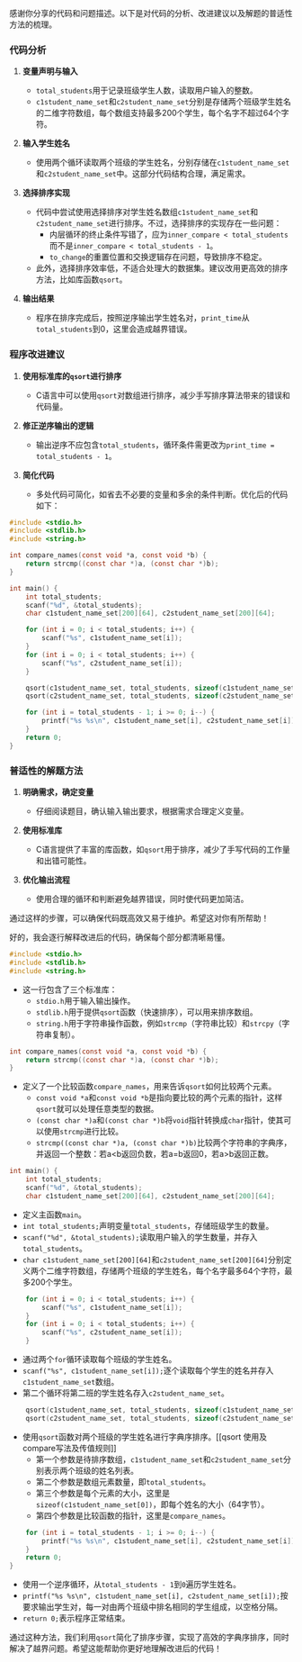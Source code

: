 感谢你分享的代码和问题描述。以下是对代码的分析、改进建议以及解题的普适性方法的梳理。

### 代码分析

1. **变量声明与输入**
   - `total_students`用于记录班级学生人数，读取用户输入的整数。
   - `c1student_name_set`和`c2student_name_set`分别是存储两个班级学生姓名的二维字符数组，每个数组支持最多200个学生，每个名字不超过64个字符。
   
2. **输入学生姓名**
   - 使用两个循环读取两个班级的学生姓名，分别存储在`c1student_name_set`和`c2student_name_set`中。这部分代码结构合理，满足需求。

3. **选择排序实现**
   - 代码中尝试使用选择排序对学生姓名数组`c1student_name_set`和`c2student_name_set`进行排序。不过，选择排序的实现存在一些问题：
     - 内层循环的终止条件写错了，应为`inner_compare < total_students`而不是`inner_compare < total_students - 1`。
     - `to_change`的重置位置和交换逻辑存在问题，导致排序不稳定。
   - 此外，选择排序效率低，不适合处理大的数据集。建议改用更高效的排序方法，比如库函数`qsort`。

4. **输出结果**
   - 程序在排序完成后，按照逆序输出学生姓名对，`print_time`从`total_students`到0，这里会造成越界错误。
   
### 程序改进建议

1. **使用标准库的`qsort`进行排序**
   - C语言中可以使用`qsort`对数组进行排序，减少手写排序算法带来的错误和代码量。

2. **修正逆序输出的逻辑**
   - 输出逆序不应包含`total_students`，循环条件需更改为`print_time = total_students - 1`。

3. **简化代码**
   - 多处代码可简化，如省去不必要的变量和多余的条件判断。优化后的代码如下：

```c
#include <stdio.h>
#include <stdlib.h>
#include <string.h>

int compare_names(const void *a, const void *b) {
    return strcmp((const char *)a, (const char *)b);
}

int main() {
    int total_students;
    scanf("%d", &total_students);
    char c1student_name_set[200][64], c2student_name_set[200][64];

    for (int i = 0; i < total_students; i++) {
        scanf("%s", c1student_name_set[i]);
    }
    for (int i = 0; i < total_students; i++) {
        scanf("%s", c2student_name_set[i]);
    }

    qsort(c1student_name_set, total_students, sizeof(c1student_name_set[0]), compare_names);
    qsort(c2student_name_set, total_students, sizeof(c2student_name_set[0]), compare_names);

    for (int i = total_students - 1; i >= 0; i--) {
        printf("%s %s\n", c1student_name_set[i], c2student_name_set[i]);
    }
    return 0;
}
```

### 普适性的解题方法

1. **明确需求，确定变量**
   - 仔细阅读题目，确认输入输出要求，根据需求合理定义变量。
  
2. **使用标准库**
   - C语言提供了丰富的库函数，如`qsort`用于排序，减少了手写代码的工作量和出错可能性。
  
3. **优化输出流程**
   - 使用合理的循环和判断避免越界错误，同时使代码更加简洁。

通过这样的步骤，可以确保代码既高效又易于维护。希望这对你有所帮助！

好的，我会逐行解释改进后的代码，确保每个部分都清晰易懂。

```c
#include <stdio.h>
#include <stdlib.h>
#include <string.h>
```
- 这一行包含了三个标准库：
  - `stdio.h`用于输入输出操作。
  - `stdlib.h`用于提供`qsort`函数（快速排序），可以用来排序数组。
  - `string.h`用于字符串操作函数，例如`strcmp`（字符串比较）和`strcpy`（字符串复制）。

```c
int compare_names(const void *a, const void *b) {
    return strcmp((const char *)a, (const char *)b);
}
```
- 定义了一个比较函数`compare_names`，用来告诉`qsort`如何比较两个元素。
  - `const void *a`和`const void *b`是指向要比较的两个元素的指针，这样`qsort`就可以处理任意类型的数据。
  - `(const char *)a`和`(const char *)b`将`void`指针转换成`char`指针，使其可以使用`strcmp`进行比较。
  - `strcmp((const char *)a, (const char *)b)`比较两个字符串的字典序，并返回一个整数：若a<b返回负数，若a=b返回0，若a>b返回正数。

```c
int main() {
    int total_students;
    scanf("%d", &total_students);
    char c1student_name_set[200][64], c2student_name_set[200][64];
```
- 定义主函数`main`。
- `int total_students;`声明变量`total_students`，存储班级学生的数量。
- `scanf("%d", &total_students);`读取用户输入的学生数量，并存入`total_students`。
- `char c1student_name_set[200][64]`和`c2student_name_set[200][64]`分别定义两个二维字符数组，存储两个班级的学生姓名，每个名字最多64个字符，最多200个学生。

```c
    for (int i = 0; i < total_students; i++) {
        scanf("%s", c1student_name_set[i]);
    }
    for (int i = 0; i < total_students; i++) {
        scanf("%s", c2student_name_set[i]);
    }
```
- 通过两个`for`循环读取每个班级的学生姓名。
- `scanf("%s", c1student_name_set[i]);`逐个读取每个学生的姓名并存入`c1student_name_set`数组。
- 第二个循环将第二班的学生姓名存入`c2student_name_set`。

```c
    qsort(c1student_name_set, total_students, sizeof(c1student_name_set[0]), compare_names);
    qsort(c2student_name_set, total_students, sizeof(c2student_name_set[0]), compare_names);
```
- 使用`qsort`函数对两个班级的学生姓名进行字典序排序。[[qsort 使用及compare写法及传值规则]]
  - 第一个参数是待排序数组，`c1student_name_set`和`c2student_name_set`分别表示两个班级的姓名列表。
  - 第二个参数是数组元素数量，即`total_students`。
  - 第三个参数是每个元素的大小，这里是`sizeof(c1student_name_set[0])`，即每个姓名的大小（64字节）。
  - 第四个参数是比较函数的指针，这里是`compare_names`。

```c
    for (int i = total_students - 1; i >= 0; i--) {
        printf("%s %s\n", c1student_name_set[i], c2student_name_set[i]);
    }
    return 0;
}
```
- 使用一个逆序循环，从`total_students - 1`到`0`遍历学生姓名。
- `printf("%s %s\n", c1student_name_set[i], c2student_name_set[i]);`按要求输出学生对，每一对由两个班级中排名相同的学生组成，以空格分隔。
- `return 0;`表示程序正常结束。

通过这种方法，我们利用`qsort`简化了排序步骤，实现了高效的字典序排序，同时解决了越界问题。希望这能帮助你更好地理解改进后的代码！